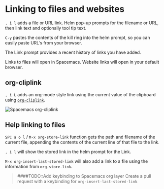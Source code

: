 # Linking to files and websites
`, i l` adds a file or URL link.  Helm pop-up prompts for the filename or URL, then link text and optionally tool tip text.

`C-y` pastes the contents of the kill ring into the helm prompt, so you can easily paste URL's from your browser.

The Link prompt provides a recent history of links you have added.

Links to files will open in Spacemacs. Website links will open in your default browser.


## org-cliplink
`, i L` adds an org-mode style link using the current value of the clipboard using [`org-cliplink`](https://github.com/rexim/org-cliplink).

![Spacemacs org-cliplink](https://camo.githubusercontent.com/06f11f9b0774e196aec8b184080ce03365cd8579/687474703a2f2f692e696d6775722e636f6d2f6f41306269726d2e676966)

## Help linking to files

`SPC a o l` / `M-x org-store-link` function gets the path and filename of the current file, appending the contents of the current line of that file to the link.

`, i l` will show the stored link in the helm prompt for the Link.

`M-x org-insert-last-stored-link` will also add a link to a file using the information from `org-store-link`.


>####TODO::Add keybinding to Spacemacs org layer
> Create a pull request with a keybinding for `org-insert-last-stored-link`
